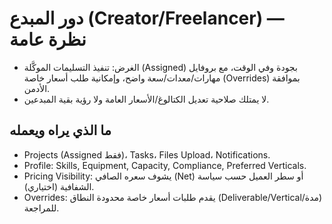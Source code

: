 # دور المبدع (Creator/Freelancer) — نظرة عامة

- الغرض: تنفيذ التسليمات الموكَّلة (Assigned) بجودة وفي الوقت، مع بروفايل مهارات/معدات/سعة واضح، وإمكانية طلب أسعار خاصة (Overrides) بموافقة الأدمن.
- لا يمتلك صلاحية تعديل الكتالوغ/الأسعار العامة ولا رؤية بقية المبدعين.

## ما الذي يراه ويعمله
- Projects (Assigned فقط)، Tasks، Files Upload، Notifications.
- Profile: Skills, Equipment, Capacity, Compliance, Preferred Verticals.
- Pricing Visibility: يشوف سعره الصافي (Net) أو سطر العميل حسب سياسة الشفافية (اختياري).
- Overrides: يقدم طلبات أسعار خاصة محدودة النطاق (Deliverable/Vertical/مدة) للمراجعة.
